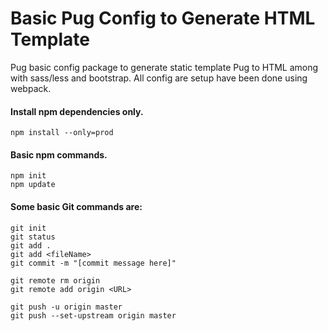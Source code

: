# Basic Pug Config to Generate HTML Template

Pug basic config package to generate static template Pug to HTML among with sass/less and bootstrap. All config are setup have been done using webpack.

#### Install npm dependencies only.

`npm install --only=prod`

#### Basic npm commands.

```
npm init
npm update
```

#### Some basic Git commands are:

```
git init
git status
git add .
git add <fileName>
git commit -m "[commit message here]"

git remote rm origin
git remote add origin <URL>

git push -u origin master
git push --set-upstream origin master
```
